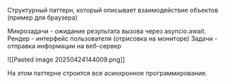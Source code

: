 Структурный паттерн, который описывает взаимодействие объектов (пример для браузера)

Микрозадачи - ожидание результата вызова через asyncio.await.
Рендер - интерфейс пользователя (отрисовка на мониторе)
Задачи - отправка информации на веб-сервер

![[Pasted image 20250424144009.png]]

На этом паттерне строится все асинхронное программирование.
